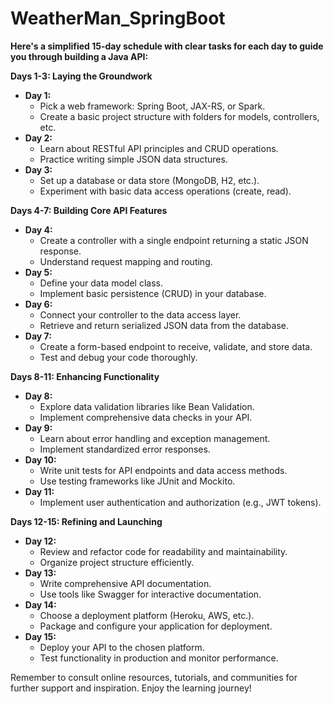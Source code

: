 # WeatherMan_SpringBoot


 **Here's a simplified 15-day schedule with clear tasks for each day to guide you through building a Java API:**

**Days 1-3: Laying the Groundwork**

- **Day 1:**
    - Pick a web framework: Spring Boot, JAX-RS, or Spark.
    - Create a basic project structure with folders for models, controllers, etc.
- **Day 2:**
    - Learn about RESTful API principles and CRUD operations.
    - Practice writing simple JSON data structures.
- **Day 3:**
    - Set up a database or data store (MongoDB, H2, etc.).
    - Experiment with basic data access operations (create, read).

**Days 4-7: Building Core API Features**

- **Day 4:**
    - Create a controller with a single endpoint returning a static JSON response.
    - Understand request mapping and routing.
- **Day 5:**
    - Define your data model class.
    - Implement basic persistence (CRUD) in your database.
- **Day 6:**
    - Connect your controller to the data access layer.
    - Retrieve and return serialized JSON data from the database.
- **Day 7:**
    - Create a form-based endpoint to receive, validate, and store data.
    - Test and debug your code thoroughly.

**Days 8-11: Enhancing Functionality**

- **Day 8:**
    - Explore data validation libraries like Bean Validation.
    - Implement comprehensive data checks in your API.
- **Day 9:**
    - Learn about error handling and exception management.
    - Implement standardized error responses.
- **Day 10:**
    - Write unit tests for API endpoints and data access methods.
    - Use testing frameworks like JUnit and Mockito.
- **Day 11:**
    - Implement user authentication and authorization (e.g., JWT tokens).

**Days 12-15: Refining and Launching**

- **Day 12:**
    - Review and refactor code for readability and maintainability.
    - Organize project structure efficiently.
- **Day 13:**
    - Write comprehensive API documentation.
    - Use tools like Swagger for interactive documentation.
- **Day 14:**
    - Choose a deployment platform (Heroku, AWS, etc.).
    - Package and configure your application for deployment.
- **Day 15:**
    - Deploy your API to the chosen platform.
    - Test functionality in production and monitor performance.

Remember to consult online resources, tutorials, and communities for further support and inspiration. Enjoy the learning journey!

